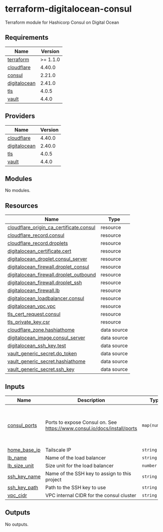 # terraform-digitalocean-consul
Terraform module for Hashicorp Consul on Digital Ocean

<!-- BEGIN_TF_DOCS -->
## Requirements

| Name | Version |
|------|---------|
| <a name="requirement_terraform"></a> [terraform](#requirement\_terraform) | >= 1.1.0 |
| <a name="requirement_cloudflare"></a> [cloudflare](#requirement\_cloudflare) | 4.40.0 |
| <a name="requirement_consul"></a> [consul](#requirement\_consul) | 2.21.0 |
| <a name="requirement_digitalocean"></a> [digitalocean](#requirement\_digitalocean) | 2.41.0 |
| <a name="requirement_tls"></a> [tls](#requirement\_tls) | 4.0.5 |
| <a name="requirement_vault"></a> [vault](#requirement\_vault) | 4.4.0 |

## Providers

| Name | Version |
|------|---------|
| <a name="provider_cloudflare"></a> [cloudflare](#provider\_cloudflare) | 4.40.0 |
| <a name="provider_digitalocean"></a> [digitalocean](#provider\_digitalocean) | 2.40.0 |
| <a name="provider_tls"></a> [tls](#provider\_tls) | 4.0.5 |
| <a name="provider_vault"></a> [vault](#provider\_vault) | 4.4.0 |

## Modules

No modules.

## Resources

| Name | Type |
|------|------|
| [cloudflare_origin_ca_certificate.consul](https://registry.terraform.io/providers/cloudflare/cloudflare/4.40.0/docs/resources/origin_ca_certificate) | resource |
| [cloudflare_record.consul](https://registry.terraform.io/providers/cloudflare/cloudflare/4.40.0/docs/resources/record) | resource |
| [cloudflare_record.droplets](https://registry.terraform.io/providers/cloudflare/cloudflare/4.40.0/docs/resources/record) | resource |
| [digitalocean_certificate.cert](https://registry.terraform.io/providers/digitalocean/digitalocean/2.41.0/docs/resources/certificate) | resource |
| [digitalocean_droplet.consul_server](https://registry.terraform.io/providers/digitalocean/digitalocean/2.41.0/docs/resources/droplet) | resource |
| [digitalocean_firewall.droplet_consul](https://registry.terraform.io/providers/digitalocean/digitalocean/2.41.0/docs/resources/firewall) | resource |
| [digitalocean_firewall.droplet_outbound](https://registry.terraform.io/providers/digitalocean/digitalocean/2.41.0/docs/resources/firewall) | resource |
| [digitalocean_firewall.droplet_ssh](https://registry.terraform.io/providers/digitalocean/digitalocean/2.41.0/docs/resources/firewall) | resource |
| [digitalocean_firewall.lb](https://registry.terraform.io/providers/digitalocean/digitalocean/2.41.0/docs/resources/firewall) | resource |
| [digitalocean_loadbalancer.consul](https://registry.terraform.io/providers/digitalocean/digitalocean/2.41.0/docs/resources/loadbalancer) | resource |
| [digitalocean_vpc.vpc](https://registry.terraform.io/providers/digitalocean/digitalocean/2.41.0/docs/resources/vpc) | resource |
| [tls_cert_request.consul](https://registry.terraform.io/providers/hashicorp/tls/4.0.5/docs/resources/cert_request) | resource |
| [tls_private_key.csr](https://registry.terraform.io/providers/hashicorp/tls/4.0.5/docs/resources/private_key) | resource |
| [cloudflare_zone.hashiathome](https://registry.terraform.io/providers/cloudflare/cloudflare/4.40.0/docs/data-sources/zone) | data source |
| [digitalocean_image.consul_server](https://registry.terraform.io/providers/digitalocean/digitalocean/2.41.0/docs/data-sources/image) | data source |
| [digitalocean_ssh_key.test](https://registry.terraform.io/providers/digitalocean/digitalocean/2.41.0/docs/data-sources/ssh_key) | data source |
| [vault_generic_secret.do_token](https://registry.terraform.io/providers/hashicorp/vault/4.4.0/docs/data-sources/generic_secret) | data source |
| [vault_generic_secret.hashiathome](https://registry.terraform.io/providers/hashicorp/vault/4.4.0/docs/data-sources/generic_secret) | data source |
| [vault_generic_secret.ssh_key](https://registry.terraform.io/providers/hashicorp/vault/4.4.0/docs/data-sources/generic_secret) | data source |

## Inputs

| Name | Description | Type | Default | Required |
|------|-------------|------|---------|:--------:|
| <a name="input_consul_ports"></a> [consul\_ports](#input\_consul\_ports) | Ports to expose Consul on. See https://www.consul.io/docs/install/ports | `map(number)` | <pre>{<br>  "dns": 8600,<br>  "http": 8500,<br>  "serf-lan": 8301,<br>  "server": 8300<br>}</pre> | no |
| <a name="input_home_base_ip"></a> [home\_base\_ip](#input\_home\_base\_ip) | Tailscale IP | `string` | n/a | yes |
| <a name="input_lb_name"></a> [lb\_name](#input\_lb\_name) | Name of the load balancer | `string` | `"consul-lb"` | no |
| <a name="input_lb_size_unit"></a> [lb\_size\_unit](#input\_lb\_size\_unit) | Size unit for the load balancer | `number` | `1` | no |
| <a name="input_ssh_key_name"></a> [ssh\_key\_name](#input\_ssh\_key\_name) | Name of the SSH key to assign to this project | `string` | `"consul-key"` | no |
| <a name="input_ssh_key_path"></a> [ssh\_key\_path](#input\_ssh\_key\_path) | Path to the SSH key to use | `string` | `"~/.ssh/dokey.pub"` | no |
| <a name="input_vpc_cidr"></a> [vpc\_cidr](#input\_vpc\_cidr) | VPC internal CIDR for the consul cluster | `string` | `"10.10.20.0/24"` | no |

## Outputs

No outputs.
<!-- END_TF_DOCS -->